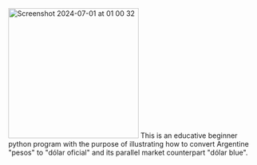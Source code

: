 <img width="261" alt="Screenshot 2024-07-01 at 01 00 32" src="https://github.com/cucuwritescode/parallel-currency-converter/assets/63936029/925debf6-a163-40f8-90c0-4fb16b89a685">
This is an educative beginner python program with the purpose of illustrating how to convert Argentine "pesos" to "dólar oficial" and its parallel market counterpart "dólar blue".

